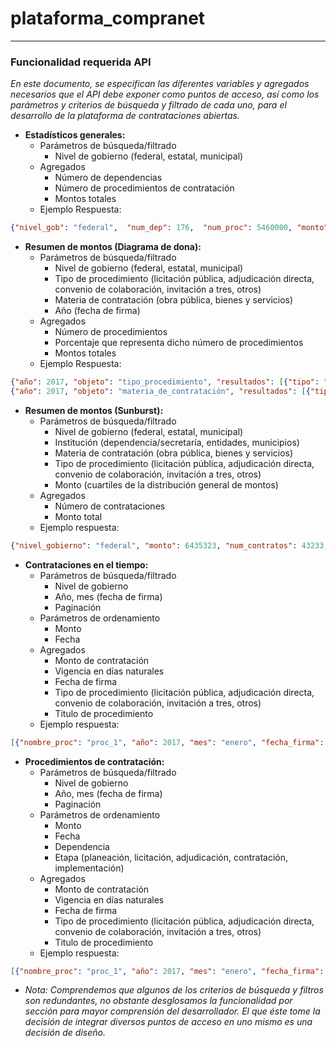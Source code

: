 # plataforma_compranet

***********************************************************

### Funcionalidad requerida API

*En este documento, se especifican las diferentes variables y agregados necesarios que el API debe exponer como puntos de acceso, así como los parámetros y criterios de búsqueda y filtrado de cada uno, para el desarrollo de la plataforma de contrataciones abiertas.*

* **Estadísticos generales:**
    * Parámetros de búsqueda/filtrado
      * Nivel de gobierno (federal, estatal, municipal)
    * Agregados
      * Número de dependencias
      * Número de procedimientos de contratación
      * Montos totales
    * Ejemplo Respuesta:

```json 
{"nivel_gob": "federal",  "num_dep": 176,  "num_proc": 5460000, "monto": 500000000 }
```

* **Resumen de montos (Diagrama de dona):**
    * Parámetros de búsqueda/filtrado
      * Nivel de gobierno (federal, estatal, municipal)
      * Tipo de procedimiento (licitación pública, adjudicación directa, convenio de colaboración, invitación a tres, otros)
      * Materia de contratación (obra pública, bienes y servicios)
      * Año (fecha de firma)
    * Agregados
      * Número de procedimientos
      * Porcentaje que representa dicho número de procedimientos
      * Montos totales
    * Ejemplo Respuesta:

```json 
{"año": 2017, "objeto": "tipo_procedimiento", "resultados": [{"tipo": "licitación pública", "num_proc": 39000, "monto": 195000000}, {"tipo": "adjudicación directa", "num_proc": 517000, "monto": 1454999000}, … {"tipo": "invitación a tres", "num_proc": 45600, "monto": 243423243}]}
{"año": 2017, "objeto": "materia_de_contratación", "resultados": [{"tipo": "obra pública", "num_proc": 43200, monto: 16000000}, {"tipo": "bienes", "num_proc": 532000, "monto": 146599000}, … {"tipo": "servicios", "num_proc": 487600, "monto":987654}]}
```

* **Resumen de montos (Sunburst):**
    * Parámetros de búsqueda/filtrado
      * Nivel de gobierno (federal, estatal, municipal)
      * Institución (dependencia/secretaría,  entidades, municipios)
      * Materia de contratación (obra pública, bienes y servicios)
      * Tipo de procedimiento  (licitación pública, adjudicación directa, convenio de colaboración, invitación a tres, otros)
      * Monto (cuartiles de la distribución general de montos)
    * Agregados
      * Número de contrataciones
      * Monto total
    * Ejemplo respuesta:

```json 
{"nivel_gobierno": "federal", "monto": 6435323, "num_contratos": 43233, "instituciones": [{"institucion": "sep", "monto": 7644, "num_contratos": 764, "materias": [{"materia": "servicios", "monto": 234, "num_contratos": 34, "tipos": [{"tipo": "licitación pública", "monto": 131, "num_contratos": 32, "montos": [{"quartil": 1, "monto": 32, "num_contratos": 17}...]}...]}...]}...]}
```

* **Contrataciones en el tiempo:**
    * Parámetros de búsqueda/filtrado
      * Nivel de gobierno
      * Año, mes (fecha de firma)
      * Paginación
    * Parámetros de ordenamiento
      * Monto
      * Fecha
    * Agregados 
      * Monto de contratación
      * Vigencia en días naturales
      * Fecha de firma
      * Tipo de procedimiento (licitación pública, adjudicación directa, convenio de colaboración, invitación a tres, otros)
      * Titulo de procedimiento
    * Ejemplo respuesta:

```json 
[{"nombre_proc": "proc_1", "año": 2017, "mes": "enero", "fecha_firma": "2017-01-12 T 18:00:00", "vigencia_dias": 1345, "tipo": "liciatación pública", "monto": 84882142332’}....]
```


* **Procedimientos de contratación:**
    * Parámetros de búsqueda/filtrado
      * Nivel de gobierno
      * Año, mes (fecha de firma)
      * Paginación
    * Parámetros de ordenamiento
      * Monto
      * Fecha
      * Dependencia
      * Etapa (planeación, licitación, adjudicación, contratación, implementación)
    * Agregados
      * Monto de contratación
      * Vigencia en días naturales
      * Fecha de firma
      * Tipo de procedimiento (licitación pública, adjudicación directa, convenio de colaboración, invitación a tres, otros)
      * Titulo de procedimiento
    * Ejemplo respuesta:

```json 
[{"nombre_proc": "proc_1", "año": 2017, "mes": "enero", "fecha_firma": "2017-01-12 T 18:00:00", "etapa": "Contratación", "tipo": "liciatación pública", "monto": 84882142332, "dependencia": "SCT", "nivel_gob": "Federal"}....]
```

* *Nota: Comprendemos que algunos de los criterios de búsqueda y filtros son redundantes, no obstante desglosamos la funcionalidad por sección para mayor comprensión del desarrollador. El que éste tome la decisión de integrar diversos puntos de acceso en uno mismo es una decisión de diseño.*
